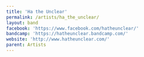 ```yaml
---
title: 'Ha the Unclear'
permalink: /artists/ha_the_unclear/
layout: band
facebook: 'https://www.facebook.com/hatheunclear/'
bandcamp: 'https://hatheunclear.bandcamp.com/'
website: 'http://www.hatheunclear.com/'
parent: Artists
---
```

